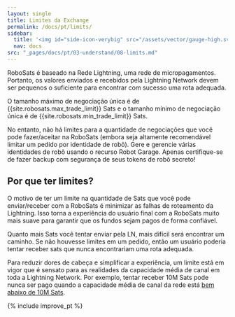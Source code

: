 ```yaml
---
layout: single
title: Limites da Exchange
permalink: /docs/pt/limits/
sidebar:
  title: '<img id="side-icon-verybig" src="/assets/vector/gauge-high.svg"/>Limites'
  nav: docs
src: "_pages/docs/pt/03-understand/08-limits.md"
---
```


RoboSats é baseado na Rede Lightning, uma rede de micropagamentos. Portanto, os valores enviados e recebidos pela Lightning Network devem ser pequenos o suficiente para encontrar com sucesso uma rota adequada.

O tamanho máximo de negociação única é de {{site.robosats.max_trade_limit}} Sats e o tamanho mínimo de negociação única é de {{site.robosats.min_trade_limit}} Sats.

No entanto, não há limites para a quantidade de negociações que você pode fazer/aceitar na RoboSats (embora seja altamente recomendável limitar um pedido por identidade de robô). Gere e gerencie várias identidades de robô usando o recurso Robot Garage. Apenas certifique-se de fazer backup com segurança de seus tokens de robô secreto!

## **Por que ter limites?**

O motivo de ter um limite na quantidade de Sats que você pode enviar/receber com a RoboSats é minimizar as falhas de roteamento da Lightning. Isso torna a experiência do usuário final com a RoboSats muito mais suave para garantir que os fundos sejam pagos de forma confiável.

Quanto mais Sats você tentar enviar pela LN, mais difícil será encontrar um caminho. Se não houvesse limites em um pedido, então um usuário poderia tentar receber sats que nunca encontrariam uma rota adequada.

Para reduzir dores de cabeça e simplificar a experiência, um limite está em vigor que é sensato para as realidades da capacidade média de canal em toda a Lightning Network. Por exemplo, tentar receber 10M Sats pode nunca ser pago quando a capacidade média de canal da rede está [bem abaixo de 10M Sats](https://1ml.com/statistics).

{% include improve_pt %}
